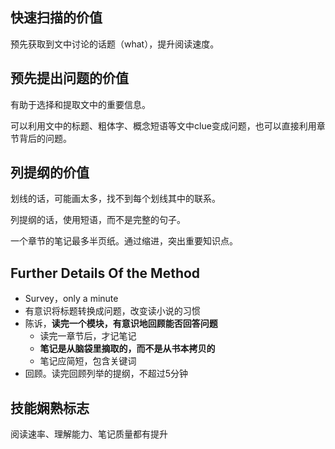 
## 快速扫描的价值
预先获取到文中讨论的话题（what），提升阅读速度。

## 预先提出问题的价值
有助于选择和提取文中的重要信息。

可以利用文中的标题、粗体字、概念短语等文中clue变成问题，也可以直接利用章节背后的问题。

## 列提纲的价值
划线的话，可能画太多，找不到每个划线其中的联系。

列提纲的话，使用短语，而不是完整的句子。

一个章节的笔记最多半页纸。通过缩进，突出重要知识点。


## Further Details Of the Method
- Survey，only a minute
- 有意识将标题转换成问题，改变读小说的习惯
- 陈诉，**读完一个模块，有意识地回顾能否回答问题**
	- 读完一章节后，才记笔记
	- **笔记是从脑袋里摘取的，而不是从书本拷贝的**
	- 笔记应简短，包含关键词
- 回顾。读完回顾列举的提纲，不超过5分钟


## 技能娴熟标志
阅读速率、理解能力、笔记质量都有提升